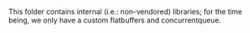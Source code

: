 This folder contains internal (i.e.: non-vendored) libraries; for the time being, we only have a custom flatbuffers and concurrentqueue.
